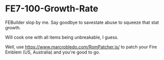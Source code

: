 # FE7-100-Growth-Rate
FEBuilder slop by me. Say goodbye to savestate abuse to squeeze that stat growth.

Will cook one with all items being unbreakable, I guess. 

Well, use https://www.marcrobledo.com/RomPatcher.js/ to patch your Fire Emblem (US, Australia) and you're good to go.
